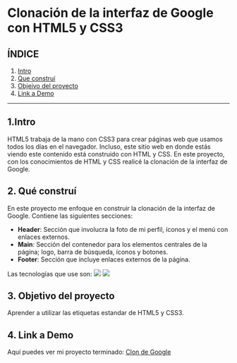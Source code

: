 # Clonación de la interfaz de Google con HTML5 y CSS3

## **ÍNDICE**

1. [Intro](#)
2. [Que construí](#)
3. [Objeivo del proyecto](#)
4. [Link a Demo](#)
   
****

## 1.Intro 
HTML5 trabaja de la mano con CSS3 para crear páginas web que usamos todos los días en el navegador. Incluso, este sitio web en donde estás viendo este contenido está construido con HTML y CSS. En este proyecto, con los conocimientos de HTML y CSS realicé la clonación de la interfaz de Google. 

## 2. Qué construí 
En este proyecto me enfoque en construir la clonación de la interfaz de Google. Contiene las siguientes secciones:
* **Header**: Sección que involucra la foto de mi perfil, íconos y el menú con enlaces externos.
* **Main**: Sección del contenedor para los elementos centrales de la página; logo, barra de búsqueda, íconos y botones.
* **Footer**: Sección que incluye enlaces externos de la página.

Las tecnologías que use son: 
<img src="https://img.shields.io/badge/HTML5-E34F26?style=for-the-badge&logo=html5&logoColor=white"/>
<img src="https://img.shields.io/badge/CSS3-1572B6?style=for-the-badge&logo=css3&logoColor=white"/>

## 3. Objetivo del proyecto
Aprender a utilizar las etiquetas estandar de HTML5 y CSS3.

## 4. Link a Demo
Aquí puedes ver mi proyecto terminado: [Clon de Google](https://clonde-google.vercel.app)


